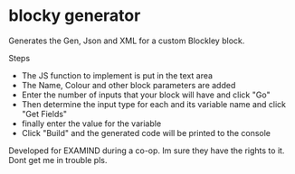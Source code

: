 # blocky generator

Generates the Gen, Json and XML for a custom Blockley block.

Steps
- The JS function to implement is put in the text area
- The Name, Colour and other block parameters are added
- Enter the number of inputs that your block will have and click "Go"
- Then  determine the input type for each and its variable name and click "Get Fields"
- finally enter the value for the variable
- Click "Build" and the generated code will be printed to the console

  

Developed for EXAMIND during a co-op. Im sure they have the rights to it.
Dont get me in trouble pls.
